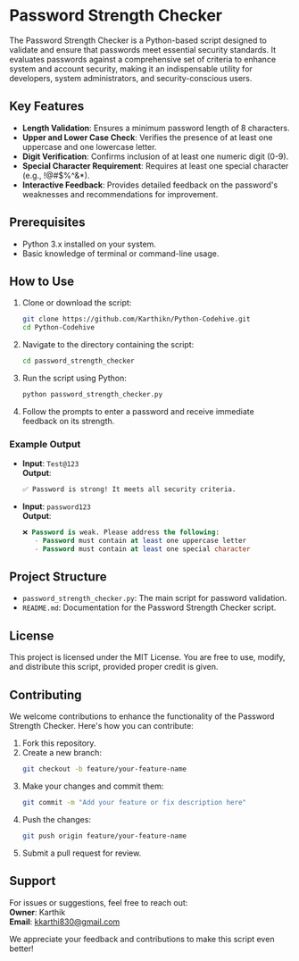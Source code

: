 
# Password Strength Checker

The Password Strength Checker is a Python-based script designed to validate and ensure that passwords meet essential security standards. It evaluates passwords against a comprehensive set of criteria to enhance system and account security, making it an indispensable utility for developers, system administrators, and security-conscious users.

## Key Features
- **Length Validation**: Ensures a minimum password length of 8 characters.
- **Upper and Lower Case Check**: Verifies the presence of at least one uppercase and one lowercase letter.
- **Digit Verification**: Confirms inclusion of at least one numeric digit (0-9).
- **Special Character Requirement**: Requires at least one special character (e.g., !@#$%^&*).
- **Interactive Feedback**: Provides detailed feedback on the password's weaknesses and recommendations for improvement.

## Prerequisites
- Python 3.x installed on your system.
- Basic knowledge of terminal or command-line usage.

## How to Use
1. Clone or download the script:
    ```bash
    git clone https://github.com/Karthikn/Python-Codehive.git
    cd Python-Codehive
    ```
2. Navigate to the directory containing the script:
    ```bash
    cd password_strength_checker
    ```
3. Run the script using Python:
    ```bash
    python password_strength_checker.py
    ```
4. Follow the prompts to enter a password and receive immediate feedback on its strength.

### Example Output
- **Input**: `Test@123`  
  **Output**:
  ```css
  ✅ Password is strong! It meets all security criteria.
  ```

- **Input**: `password123`  
  **Output**:
  ```sql
  ❌ Password is weak. Please address the following:
     - Password must contain at least one uppercase letter
     - Password must contain at least one special character
  ```

## Project Structure
- `password_strength_checker.py`: The main script for password validation.
- `README.md`: Documentation for the Password Strength Checker script.

## License
This project is licensed under the MIT License. You are free to use, modify, and distribute this script, provided proper credit is given.

## Contributing
We welcome contributions to enhance the functionality of the Password Strength Checker. Here's how you can contribute:

1. Fork this repository.
2. Create a new branch:
    ```bash
    git checkout -b feature/your-feature-name
    ```
3. Make your changes and commit them:
    ```bash
    git commit -m "Add your feature or fix description here"
    ```
4. Push the changes:
    ```bash
    git push origin feature/your-feature-name
    ```
5. Submit a pull request for review.

## Support
For issues or suggestions, feel free to reach out:  
**Owner**: Karthik  
**Email**: [kkarthi830@gmail.com](mailto:kkarthi830@gmail.com)

We appreciate your feedback and contributions to make this script even better!
